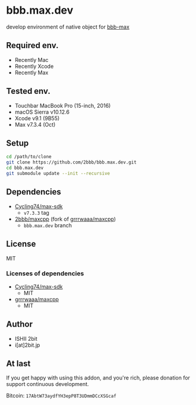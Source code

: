 # bbb.max.dev

develop environment of native object for [bbb-max](https://github.com/2bbb/bbb-max/)

## Required env.

* Recently Mac
* Recently Xcode
* Recently Max

## Tested env.

- Touchbar MacBook Pro (15-inch, 2016)
- macOS Sierra v10.12.6
- Xcode v9.1 (9B55)
- Max v7.3.4 (Oct)

## Setup

```bash
cd /path/to/clone
git clone https://github.com/2bbb/bbb.max.dev.git
cd bbb.max.dev
git submodule update --init --recursive
```

## Dependencies

- [Cycling74/max-sdk](https://github.com/Cycling74/max-sdk)
  - `v7.3.3` tag
- [2bbb/maxcpp](https://github.com/grrrwaaa/maxcpp) (fork of [grrrwaaa/maxcpp](https://github.com/grrrwaaa/maxcpp))
  - `bbb.max.dev` branch

## License

MIT

### Licenses of dependencies

- [Cycling74/max-sdk](https://github.com/Cycling74/max-sdk)
  - MIT
- [grrrwaaa/maxcpp](https://github.com/grrrwaaa/maxcpp)
  - MIT

## Author

* ISHII 2bit
* i[at]2bit.jp

## At last

If you get happy with using this addon, and you're rich, please donation for support continuous development.

Bitcoin: `17AbtW73aydfYH3epP8T3UDmmDCcXSGcaf`